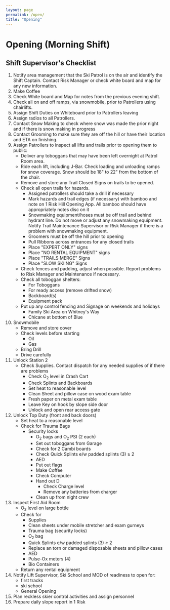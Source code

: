 ```yaml
---
layout: page
permalink: /open/
title: "Opening"
---
```

# Opening (Morning Shift)

## Shift Supervisor's Checklist

1. Notify area management that the Ski Patrol is on the air and identify the Shift Captain. Contact Risk Manager or check white board and map for any new information.
2. Make Coffee
3. Check White board and Map for notes from the previous evening shift.
4. Check all on and off ramps, via snowmobile, prior to Patrollers using chairlifts.
5. Assign Shift Duties on Whiteboard prior to Patrollers leaving
6. Assign radios to all Patrollers.
7. Contact Snow Making to check where snow was made the prior night and if there is snow making in progress
8. Contact Grooming to make sure they are off the hill or have their location and ETA on finishing.
9. Assign Patrollers to inspect all lifts and trails prior to opening them to public:
   - Deliver any toboggans that may have been left overnight at Patrol Room area.
   - Ride each lift, including J-Bar. Check loading and unloading ramps for snow coverage. Snow should be 18" to 22" from the bottom of the chair.
   - Remove and store any Trail Closed Signs on trails to be opened.
   - Check all open trails for hazards.
		- Assigned patrollers should take a drill if necessary
		- Mark hazards and trail edges (if necessary) with bamboo and note on 1 Risk Hill Opening App. All bamboo should have appropriately notes disc on it
		- Snowmaking equipment/hoses must be off trail and behind hydrant line. Do not move or adjust any snowmaking equipment. Notify Trail Maintenance Supervisor or Risk Manager if there is a problem with snowmaking equipment.
		- Groomers must be off the hill prior to opening
		- Pull Ribbons across entrances for any closed trails
		- Place "EXPERT ONLY" signs
		- Place "NO RENTAL EQUIPMENT" signs
		- Place "TRAILS MERGE" Signs
		- Place "SLOW SKIING" Signs
   - Check fences and padding, adjust when possible. Report problems to Risk Manager and Maintenance if necessary.
   - Check all toboggan shelters:
		- For Toboggans
		- For ready access (remove drifted snow)
		- Backboard(s)
		- Equipment pack
  	- Put up any control fencing and Signage on weekends and holidays
		- Family Ski Area on Whitney's Way
		- Chicane at bottom of Blue
10. Snowmobile
	- Remove and store cover
	- Check levels before starting
    	- Oil
    	- Gas
	- Bring Drill
	- Drive carefully
11. Unlock Station 2
	- Check Supplies. Contact dispatch for any needed supplies of if there are problems
		- Check O<sub>2</sub> level in Crash Cart
		- Check Splints and Backboards
		- Set heat to reasonable level
		- Clean Sheet and pillow case on wood exam table
		- Fresh paper on metal exam table
		- Leave Key on hook by slope side door
		- Unlock and open rear access gate
12. Unlock Top Duty (front and back doors)
	- Set heat to a reasonable level
	- Check for Trauma Bags
		- Security locks
			- O<sub>2</sub> bags and O<sub>2</sub> PSI (2 each)
			- Set out toboggans from Garage
			- Check for 2 Cambi boards
			- Check Quick Splints e/w padded splints (3) &#8805; 2
			- AED
			- Put out flags
			- Make Coffee
			- Check Computer
			- Hand out D
				- Check Charge level
				- Remove any batteries from charger
			- Clean up from night crew
13. Inspect First Aid Room
	- O<sub>2</sub> level on large bottle
	- Check for
		- Supplies
		- Clean sheets under mobile stretcher and exam gurneys
		- Trauma bag (security locks)
		- O<sub>2</sub> bag
		- Quick Splints e/w padded splints (3) &#8805; 2
		- Replace an torn or damaged disposable sheets and pillow cases
		- AED
		- Pulse-Ox meters (4)
		- Bio Containers
	- Return any rental equipment
14. Notify Lift Supervisor, Ski School and MOD of readiness to open for:
	- first tracks
	- ski school
	- General Opening
15. Plan reckless skier control activities and assign personnel
16. Prepare daily slope report in 1 Risk
